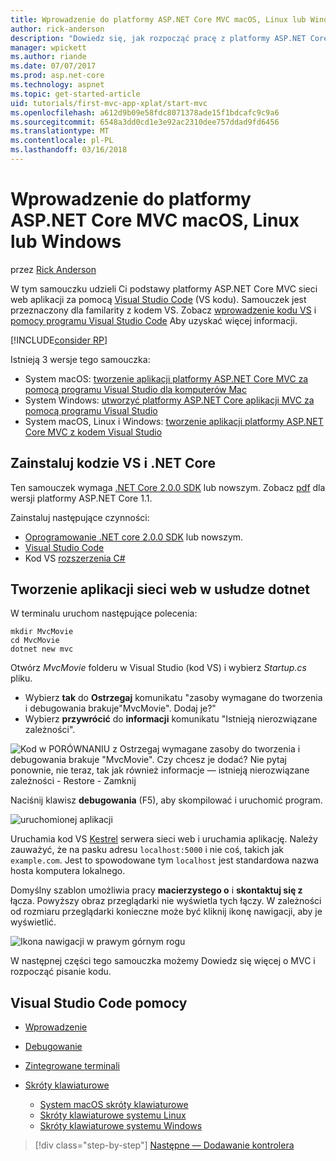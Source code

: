 ```yaml
---
title: Wprowadzenie do platformy ASP.NET Core MVC macOS, Linux lub Windows
author: rick-anderson
description: "Dowiedz się, jak rozpocząć pracę z platformy ASP.NET Core MVC i Visual Studio Code na macOS, Linux i Windows"
manager: wpickett
ms.author: riande
ms.date: 07/07/2017
ms.prod: asp.net-core
ms.technology: aspnet
ms.topic: get-started-article
uid: tutorials/first-mvc-app-xplat/start-mvc
ms.openlocfilehash: a612d9b09e58fdc8071378ade15f1bdcafc9c9a6
ms.sourcegitcommit: 6548a3dd0cd1e3e92ac2310dee757ddad9fd6456
ms.translationtype: MT
ms.contentlocale: pl-PL
ms.lasthandoff: 03/16/2018
---
```

# <a name="introduction-to-aspnet-core-mvc-on-macos-linux-or-windows"></a>Wprowadzenie do platformy ASP.NET Core MVC macOS, Linux lub Windows

przez [Rick Anderson](https://twitter.com/RickAndMSFT)

W tym samouczku udzieli Ci podstawy platformy ASP.NET Core MVC sieci web aplikacji za pomocą [Visual Studio Code](https://code.visualstudio.com) (VS kodu). Samouczek jest przeznaczony dla familarity z kodem VS. Zobacz [wprowadzenie kodu VS](https://code.visualstudio.com/docs) i [pomocy programu Visual Studio Code](#visual-studio-code-help) Aby uzyskać więcej informacji. 

[!INCLUDE[consider RP](../../includes/razor.md)]

Istnieją 3 wersje tego samouczka:

* System macOS: [tworzenie aplikacji platformy ASP.NET Core MVC za pomocą programu Visual Studio dla komputerów Mac](xref:tutorials/first-mvc-app-mac/start-mvc)
* System Windows: [utworzyć platformy ASP.NET Core aplikacji MVC za pomocą programu Visual Studio](xref:tutorials/first-mvc-app/start-mvc)
* System macOS, Linux i Windows: [tworzenie aplikacji platformy ASP.NET Core MVC z kodem Visual Studio](xref:tutorials/first-mvc-app-xplat/start-mvc) 

## <a name="install-vs-code-and-net-core"></a>Zainstaluj kodzie VS i .NET Core

Ten samouczek wymaga [.NET Core 2.0.0 SDK](https://www.microsoft.com/net/core) lub nowszym. Zobacz [pdf](https://github.com/aspnet/Docs/blob/master/aspnetcore/tutorials/first-mvc-app-mac/start-mvc/8-23-17.pdf) dla wersji platformy ASP.NET Core 1.1.

Zainstaluj następujące czynności:

* [Oprogramowanie .NET core 2.0.0 SDK](https://www.microsoft.com/net/core) lub nowszym.
* [Visual Studio Code](https://code.visualstudio.com)
* Kod VS [rozszerzenia C#](https://marketplace.visualstudio.com/items?itemName=ms-vscode.csharp) 

## <a name="create-a-web-app-with-dotnet"></a>Tworzenie aplikacji sieci web w usłudze dotnet

W terminalu uruchom następujące polecenia:

```console
mkdir MvcMovie
cd MvcMovie
dotnet new mvc
```

Otwórz *MvcMovie* folderu w Visual Studio (kod VS) i wybierz *Startup.cs* pliku.

- Wybierz **tak** do **Ostrzegaj** komunikatu "zasoby wymagane do tworzenia i debugowania brakuje"MvcMovie". Dodaj je?"
- Wybierz **przywrócić** do **informacji** komunikatu "Istnieją nierozwiązane zależności".

![Kod w PORÓWNANIU z Ostrzegaj wymagane zasoby do tworzenia i debugowania brakuje "MvcMovie". Czy chcesz je dodać? Nie pytaj ponownie, nie teraz, tak jak również informacje — istnieją nierozwiązane zależności - Restore - Zamknij](../web-api-vsc/_static/vsc_restore.png)

Naciśnij klawisz **debugowania** (F5), aby skompilować i uruchomić program.

![uruchomionej aplikacji](../first-mvc-app/start-mvc/_static/1.png)

Uruchamia kod VS [Kestrel](xref:fundamentals/servers/kestrel) serwera sieci web i uruchamia aplikację. Należy zauważyć, że na pasku adresu `localhost:5000` i nie coś, takich jak `example.com`. Jest to spowodowane tym `localhost` jest standardowa nazwa hosta komputera lokalnego.

Domyślny szablon umożliwia pracy **macierzystego o** i **skontaktuj się z** łącza. Powyższy obraz przeglądarki nie wyświetla tych łączy. W zależności od rozmiaru przeglądarki konieczne może być kliknij ikonę nawigacji, aby je wyświetlić.

![Ikona nawigacji w prawym górnym rogu](../first-mvc-app/start-mvc/_static/2.png)

W następnej części tego samouczka możemy Dowiedz się więcej o MVC i rozpocząć pisanie kodu.

## <a name="visual-studio-code-help"></a>Visual Studio Code pomocy

- [Wprowadzenie](https://code.visualstudio.com/docs)
- [Debugowanie](https://code.visualstudio.com/docs/editor/debugging)
- [Zintegrowane terminali](https://code.visualstudio.com/docs/editor/integrated-terminal)
- [Skróty klawiaturowe](https://code.visualstudio.com/docs/getstarted/keybindings#_keyboard-shortcuts-reference)

  - [System macOS skróty klawiaturowe](https://code.visualstudio.com/shortcuts/keyboard-shortcuts-macos.pdf)
  - [Skróty klawiaturowe systemu Linux](https://code.visualstudio.com/shortcuts/keyboard-shortcuts-linux.pdf)
  - [Skróty klawiaturowe systemu Windows](https://code.visualstudio.com/shortcuts/keyboard-shortcuts-windows.pdf)

>[!div class="step-by-step"]
[Następne — Dodawanie kontrolera](adding-controller.md)
